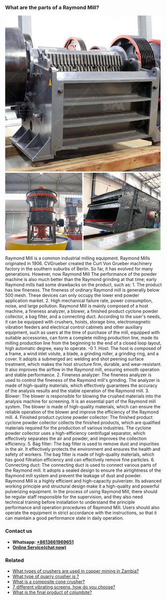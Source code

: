 <h3>What are the parts of a Raymond Mill?</h3><img src='1701743071.jpg' alt=''><p>Raymond Mill is a common industrial milling equipment. Raymond Mills originated in 1906. CVGrueber created the Curt Von Grueber machinery factory in the southern suburbs of Berlin. So far, it has evolved for many generations. However, now Raymond Mill The performance of the powder machine is also much better than the Raymond grinding at that time; early Raymond mills had some drawbacks on the product, such as: 1. The product has low fineness. The fineness of ordinary Raymond mill is generally below 500 mesh. These devices can only occupy the lower end powder application market. 2. High mechanical failure rate, power consumption, noise, and large pollution. Raymond Mill is mainly composed of a host machine, a fineness analyzer, a blower, a finished product cyclone powder collector, a bag filter, and a connecting duct. According to the user's needs, it can be equipped with crushers, hoists, storage bins, electromagnetic vibration feeders and electrical control cabinets and other auxiliary equipment, such as users at the time of purchase of the mill, equipped with suitable accessories, can form a complete milling production line, made its milling production line from the beginning to the end of a closed loop layout, high automatic degree, easy to operate. -0 1. Host: The host is composed of a frame, a wind inlet volute, a blade, a grinding roller, a grinding ring, and a cover. It adopts a submerged arc welding and shot peening surface treatment, which makes the host structure firm, durable, and wear-resistant. It also improves the airflow in the Raymond mill, ensuring smooth operation and stable performance. 2. Fineness analyzer: The fineness analyzer is used to control the fineness of the Raymond mill's grinding. The analyzer is made of high-quality materials, which effectively guarantees the accuracy of the analysis results and the stable operation of the Raymond mill. 3. Blower: The blower is responsible for blowing the crushed materials into the analysis machine for screening. It is an essential part of the Raymond mill system. The blower is made of high-quality materials, which can ensure the reliable operation of the blower and improve the efficiency of the Raymond mill. 4. Finished product cyclone powder collector: The finished product cyclone powder collector collects the finished products, which are qualified materials required for the production of various industries. The cyclone powder collector uses a high-efficiency centrifugal separator, which effectively separates the air and powder, and improves the collection efficiency. 5. Bag filter: The bag filter is used to remove dust and impurities in the air. It effectively protects the environment and ensures the health and safety of workers. The bag filter is made of high-quality materials, which has good filtration efficiency and can effectively remove fine particles. 6. Connecting duct: The connecting duct is used to connect various parts of the Raymond mill. It adopts a sealed design to ensure the airtightness of the Raymond mill system and prevent the leakage of dust and powder. Raymond Mill is a highly efficient and high-capacity pulverizer. Its advanced working principle and structural design make it a high-quality and powerful pulverizing equipment. In the process of using Raymond Mill, there should be regular staff responsible for the supervision, and they also need technical training before installation to understand the principle performance and operation procedures of Raymond Mill. Users should also operate the equipment in strict accordance with the instructions, so that it can maintain a good performance state in daily operation.</p><h3>Contact us</h3><ul><li><strong>Whatsapp:&nbsp;<a href="https://wa.me/8613661969651">+8613661969651</a></strong></li><li><a href="https://swt.shibang-china.com/?git&amp;zhl&amp;What are the parts of a Raymond Mill"><strong>Online Service(chat now)</strong></a></li></ul><h3>Related</h3><ul><li><a href='What types of crushers are used in copper mining in Zambia.md'>What types of crushers are used in copper mining in Zambia?</a></li><li><a href='What type of quarry crusher is .md'>What type of quarry crusher is ?</a></li><li><a href='What is a composite cone crusher.md'>What is a composite cone crusher?</a></li><li><a href='7 different vibrating screens how do you choose.md'>7 different vibrating screens, how do you choose?</a></li><li><a href='What is the final product of columbite.md'>What is the final product of columbite?</a></li></ul>
